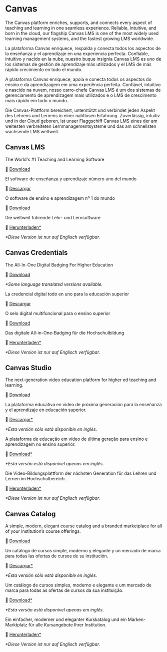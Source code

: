 # Canvas

<div class="lang EN">

  The Canvas platform enriches, supports, and connects every aspect of teaching and learning in one seamless experience. Reliable, intuitive, and born in the cloud, our flagship Canvas LMS is one of the most widely used learning management systems, and the fastest growing LMS worldwide.
  
</div>
<div class="lang ES_LA">
  
  La plataforma Canvas enriquece, respalda y conecta todos los aspectos de la enseñanza y el aprendizaje en una experiencia perfecta. Confiable, intuitivo y nacido en la nube, nuestro buque insignia Canvas LMS es uno de los sistemas de gestión de aprendizaje más utilizados y el LMS de más rápido crecimiento en todo el mundo.

</div>
<div class="lang PT_BR">

  A plataforma Canvas enriquece, apoia e conecta todos os aspectos do ensino e da aprendizagem em uma experiência perfeita. Confiável, intuitivo e nascido na nuvem, nosso carro-chefe Canvas LMS é um dos sistemas de gerenciamento de aprendizagem mais utilizados e o LMS de crescimento mais rápido em todo o mundo.

</div>
<div class="lang DE">

  Die Canvas-Plattform bereichert, unterstützt und verbindet jeden Aspekt des Lehrens und Lernens in einer nahtlosen Erfahrung. Zuverlässig, intuitiv und in der Cloud geboren, ist unser Flaggschiff Canvas LMS eines der am weitesten verbreiteten Lernmanagementsysteme und das am schnellsten wachsende LMS weltweit.
  
</div>

## Canvas LMS

<div class="lang EN">
  
  The World's #1 Teaching and Learning Software

  💾 [Download](https://inst.bid/canvas/lms/dl)

  <div class="contents canvas-lms"></div>

</div>
<div class="lang ES_LA">

  El software de enseñanza y aprendizaje número uno del mundo

  💾 [Descargar](https://inst.bid/es-ls/canvas/lms/dl/es)

  <div class="contents canvas-lms-ES_LA"></div>

</div>
<div class="lang PT_BR">

  O software de ensino e aprendizagem nº 1 do mundo

  💾 [Download](https://inst.bid/pt-br/canvas/lms/dl/pt)

  <div class="contents canvas-lms-PT_BR"></div>

</div>
<div class="lang DE">

  Die weltweit führende Lehr- und Lernsoftware

  💾 [Herunterladen*](https://inst.bid/canvas/lms/dl/de)

  _*Diese Version ist nur auf Englisch verfügbar._

  <div class="contents canvas-lms"></div>

</div>

## Canvas Credentials

<div class="lang EN">

  The All-In-One Digital Badging For Higher Education

  💾 [Download](https://inst.bid/canvas/credentials/dl)

  _*Some language translated versions available._

  <div class="contents canvas-credentials"></div>

</div>
<div class="lang ES_LA">

  La credencial digital todo en uno para la educación superior

  💾 [Descargar](https://inst.bid/es-la/canvas/credentials/dl/es)

  <div class="contents canvas-credentials-ES_LA"></div>

</div>
<div class="lang PT_BR">

  O selo digital multifuncional para o ensino superior

  💾 [Download](https://inst.bid/pt-br/canvas/credentials/dl/pt)

  <div class="contents canvas-credentials-PT_BR"></div>

</div>
<div class="lang DE">
  
  Das digitale All-in-One-Badging für die Hochschulbildung

  💾 [Herunterladen*](https://inst.bid/canvas/credentials/dl/de)

  _*Diese Version ist nur auf Englisch verfügbar._

  <div class="contents canvas-credentials"></div>

</div>

## Canvas Studio

<div class="lang EN">

  The next-generation video education platform for higher ed teaching and learning.

  💾 [Download](https://inst.bid/canvas/studio/dl)

</div>
<div class="lang ES_LA">
  La plataforma educativa en vídeo de próxima generación para la enseñanza y el aprendizaje en educación superior.

  💾 [Descargar*](https://inst.bid/canvas/studio/dl/es)

  _*Esta versión sólo está disponible en inglés._

</div>
<div class="lang PT_BR">

  A plataforma de educação em vídeo de última geração para ensino e aprendizagem no ensino superior.

  💾 [Download*](https://inst.bid/canvas/studio/dl/pt)

  _*Esta versão está disponível apenas em inglês._

</div>
<div class="lang DE">
  Die Video-Bildungsplattform der nächsten Generation für das Lehren und Lernen im Hochschulbereich.

  💾 [Herunterladen*](https://inst.bid/canvas/studio/dl/de)

  _*Diese Version ist nur auf Englisch verfügbar._
</div>

<div class="contents canvas-studio"></div>

## Canvas Catalog

<div class="lang EN">

  A simple, modern, elegant course catalog and a branded marketplace for all of your institution’s course offerings.

  💾 [Download](https://inst.bid/canvas/catalog/dl)

</div>
<div class="lang ES_LA">

  Un catálogo de cursos simple, moderno y elegante y un mercado de marca para todas las ofertas de cursos de su institución.

  💾 [Descargar*](https://inst.bid/canvas/catalog/dl/es)

  _*Esta versión sólo está disponible en inglés._

</div>
<div class="lang PT_BR">

  Um catálogo de cursos simples, moderno e elegante e um mercado de marca para todas as ofertas de cursos da sua instituição.

  💾 [Download*](https://inst.bid/canvas/catalog/dl/pt)

  _*Esta versão está disponível apenas em inglês._

</div>
<div class="lang DE">

  Ein einfacher, moderner und eleganter Kurskatalog und ein Marken-Marktplatz für alle Kursangebote Ihrer Institution.

  💾 [Herunterladen*](https://inst.bid/canvas/catalog/dl/de)

  _*Diese Version ist nur auf Englisch verfügbar._

</div>

<div class="contents canvas-catalog"></div>

